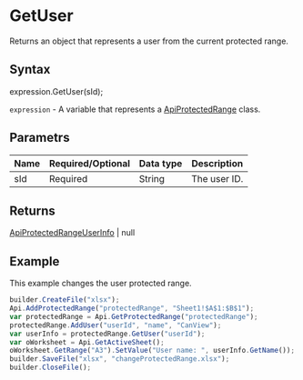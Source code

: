 # GetUser

Returns an object that represents a user from the current protected range.

## Syntax

expression.GetUser(sId);

`expression` - A variable that represents a [ApiProtectedRange](../ApiProtectedRange.md) class.

## Parametrs

| **Name** | **Required/Optional** | **Data type** | **Description** |
| ------------- | ------------- | ------------- | ------------- |
| sId | Required | String | The user ID. |

## Returns

[ApiProtectedRangeUserInfo](../../ApiProtectedRangeUserInfo/ApiProtectedRangeUserInfo.md) &#124; null

## Example

This example changes the user protected range.

```javascript
builder.CreateFile("xlsx");
Api.AddProtectedRange("protectedRange", "Sheet1!$A$1:$B$1");
var protectedRange = Api.GetProtectedRange("protectedRange");
protectedRange.AddUser("userId", "name", "CanView");
var userInfo = protectedRange.GetUser("userId");
var oWorksheet = Api.GetActiveSheet();
oWorksheet.GetRange("A3").SetValue("User name: ", userInfo.GetName());
builder.SaveFile("xlsx", "changeProtectedRange.xlsx");
builder.CloseFile();
```
